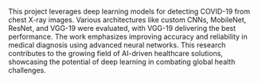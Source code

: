 This project leverages deep learning models for detecting COVID-19 from chest X-ray images. Various architectures like custom CNNs, MobileNet, ResNet, and VGG-19 were evaluated, with VGG-19 delivering the best performance. The work emphasizes improving accuracy and reliability in medical diagnosis using advanced neural networks. This research contributes to the growing field of AI-driven healthcare solutions, showcasing the potential of deep learning in combating global health challenges.
